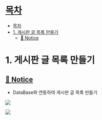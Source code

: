 # [목차](#목차)
- [목차](#목차)
- [1. 게시판 글 목록 만들기](#1-게시판-글-목록-만들기)
  - [📁 Notice](#-notice)


# 1. 게시판 글 목록 만들기
## [📁 Notice](Notice/README.md)
- DataBase와 연동하여 게시판 글 목록 만들기

![](https://images.velog.io/images/withcolinsong/post/083d4763-1959-4a50-b638-1261593cb8ff/image.png)

![](https://images.velog.io/images/withcolinsong/post/79323530-691d-440b-9eb7-ca065af9f3d3/image.png)

